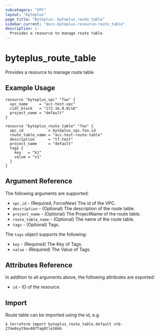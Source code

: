```yaml
---
subcategory: "VPC"
layout: "byteplus"
page_title: "Byteplus: byteplus_route_table"
sidebar_current: "docs-byteplus-resource-route_table"
description: |-
  Provides a resource to manage route table
---
```

# byteplus_route_table
Provides a resource to manage route table
## Example Usage
```hcl
resource "byteplus_vpc" "foo" {
  vpc_name     = "acc-test-vpc"
  cidr_block   = "172.16.0.0/16"
  project_name = "default"
}

resource "byteplus_route_table" "foo" {
  vpc_id           = byteplus_vpc.foo.id
  route_table_name = "acc-test-route-table"
  description      = "tf-test"
  project_name     = "default"
  tags {
    key   = "k1"
    value = "v1"
  }
}
```
## Argument Reference
The following arguments are supported:
* `vpc_id` - (Required, ForceNew) The id of the VPC.
* `description` - (Optional) The description of the route table.
* `project_name` - (Optional) The ProjectName of the route table.
* `route_table_name` - (Optional) The name of the route table.
* `tags` - (Optional) Tags.

The `tags` object supports the following:

* `key` - (Required) The Key of Tags.
* `value` - (Required) The Value of Tags.

## Attributes Reference
In addition to all arguments above, the following attributes are exported:
* `id` - ID of the resource.



## Import
Route table can be imported using the id, e.g.
```
$ terraform import byteplus_route_table.default vtb-274e0syt9av407fap8tle16kb
```

